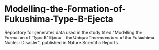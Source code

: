# Modelling-the-Formation-of-Fukushima-Type-B-Ejecta
Repository for generated data used in the study titled "Modelling the Formation of `Type B' Ejecta - the Unique Thermometers of the Fukushima Nuclear Disaster", published in Nature Scientific Reports.
